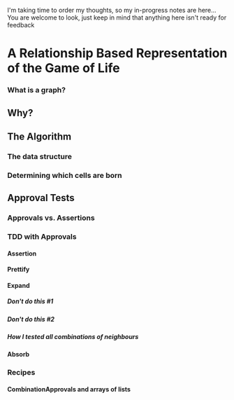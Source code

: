 I'm taking time to order my thoughts, so my in-progress notes are here... You are welcome to look, just keep in mind that anything here isn't ready for feedback

# A Relationship Based Representation of the Game of Life
###  What is a graph?
## Why?
## The Algorithm
### The data structure
### Determining which cells are born

## Approval Tests
### Approvals vs. Assertions
### TDD with Approvals
#### Assertion
#### Prettify
#### Expand
##### Don't do this #1
##### Don't do this #2
##### How I tested all combinations of neighbours
#### Absorb
### Recipes
#### CombinationApprovals and arrays of lists
